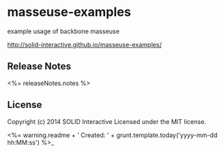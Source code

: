 # masseuse-examples

example usage of backbone masseuse

http://solid-interactive.github.io/masseuse-examples/

## Release Notes
<%= releaseNotes.notes %>

## License
Copyright (c) 2014 SOLID Interactive
Licensed under the MIT license.

<%= warning.readme  + ' Created: ' + grunt.template.today('yyyy-mm-dd hh:MM:ss') %>_
